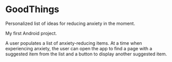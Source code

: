 GoodThings
===============

Personalized list of ideas for reducing anxiety in the moment. 

My first Android project. 

A user populates a list of anxiety-reducing items. At a time when experiencing anxiety, the user can open the app to find a page with a suggested item from the list and a button to display another suggested item. 
